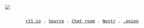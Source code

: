 <img src="https://cdn.ipfu.org/git/assets/gif/shell-ansible-experiments.gif" width="auto;"/><br /><sub></sub><br />
<p align="center">
  <samp>
    <a href="https://r21.io">r21.io</a> .
    <a href="https://git.r21.io/explore/repos">Source</a> .
    <a href="https://r21.io/#contact">Chat room</a> .
    <a href="https://r21.io/#nostr">Nostr</a> .
    <a href="http://qjmporzrzbgktwwm7hu2iqhhrj4hnunfq7ta4zxbnhqoxdrgg2f2n7yd.onion">.onion</a>
  </samp>
</p>
